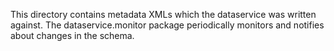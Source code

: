 This directory contains metadata XMLs which the dataservice was written against. The dataservice.monitor package periodically monitors and notifies about changes in the schema.
